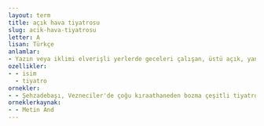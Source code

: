 ```yaml
---
layout: term
title: açık hava tiyatrosu
slug: acik-hava-tiyatrosu
letter: A
lisan: Türkçe
anlamlar:
- Yazın veya iklimi elverişli yerlerde geceleri çalışan, üstü açık, yanları kapalı tiyatro
ozellikler:
- - isim
  - tiyatro
ornekler:
- - Şehzadebaşı, Vezneciler'de çoğu kıraathaneden bozma çeşitli tiyatrolar ve Sultanahmet'in 1880'de kurulan bir açık hava tiyatrosu vardı.
orneklerkaynak:
- - Metin And
---
```

